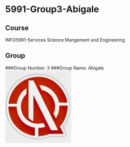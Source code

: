 # 5991-Group3-Abigale
## Course
INFO5991-Services Science Mangement and Engineering
## Group
###Group Number: 3
###Group Name: Abigale
![alt text][logo]

[logo]: https://github.com/PPX123/5991-Group3-Abigale/blob/master/Assignment-1/LOGO.jpg "Abigale"
